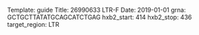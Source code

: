 Template: guide
Title: 26990633 LTR-F
Date: 2019-01-01
grna: GCTGCTTATATGCAGCATCTGAG
hxb2_start: 414
hxb2_stop: 436
target_region: LTR
